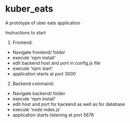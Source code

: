 # kuber_eats
A prototype of uber eats application

Instructions to start
1. Frontend:
  - Navigate frontend/ folder
  - execute 'npm install'
  - edit backend host and port in config.js file
  - execute 'npm start'
  - application starts at port 3000
2. Backend command:
  - Navigate backend/ folder
  - execute 'npm install'
  - edit host and port for backend as well as for database
  - execute 'node index.js'
  - application starts listening at port 5676
